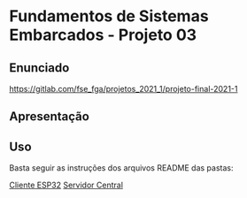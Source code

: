 # Fundamentos de Sistemas Embarcados - Projeto 03

## Enunciado

https://gitlab.com/fse_fga/projetos_2021_1/projeto-final-2021-1

## Apresentação


## Uso

Basta seguir as instruções dos arquivos README das pastas:

[Cliente ESP32]()
[Servidor Central]()
